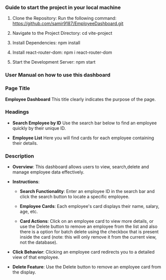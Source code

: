 ### Guide to start the project in your local machine

1. Clone the Repository: Run the following command:
   https://github.com/samir9187/EmployeeDashboard.git

2. Navigate to the Project Directory:
   cd vite-project

3. Install Dependencies: npm install

4. Install react-router-dom: npm i react-router-dom

5. Start the Development Server: npm start

### User Manual on how to use this dashboard

### Page Title

**Employee Dashboard**
This title clearly indicates the purpose of the page.

### Headings

- **Search Employee by ID**
  Use the search bar below to find an employee quickly by their unique ID.

- **Employee List**
  Here you will find cards for each employee containing their details.

### Description

- **Overview**: This dashboard allows users to view, search,delete and manage employee data effectively.

- **Instructions**:

  - **Search Functionality**: Enter an employee ID in the search bar and click the search button to locate a specific employee.

  - **Employee Cards**: Each employee's card displays their name, salary, age, etc.

  - **Card Actions**: Click on an employee card to view more details, or use the Delete button to remove an employee from the list and also there is a option for batch delete using the checkbox that is present inside the card (note: this will only remove it from the current view, not the database).

- **Click Behavior**: Clicking an employee card redirects you to a detailed view of that employee.

- **Delete Feature**: Use the Delete button to remove an employee card from the display.
